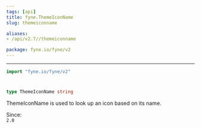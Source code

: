 ```yaml
---
tags: [api]
title: fyne.ThemeIconName
slug: themeiconname

aliases:
- /api/v2.7//themeiconname

package: fyne.io/fyne/v2
---
```



---
```go
import "fyne.io/fyne/v2"
```

#

###

```go
type ThemeIconName string
```

ThemeIconName is used to look up an icon based on its name.


<div class="since">Since: <code>
2.0</code></div>
